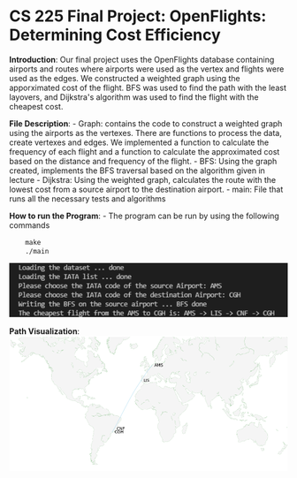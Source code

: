 # CS 225 Final Project: OpenFlights: Determining Cost Efficiency

**Introduction**:
    Our final project uses the OpenFlights database containing airports and routes where airports were used as the vertex and flights were used as the edges. We constructed a weighted graph using the apporximated cost of the flight. BFS was used to find the path with the least layovers, and Dijkstra's algorithm was used to find the flight with the cheapest cost. 

**File Description**:
    - Graph: contains the code to construct a weighted graph using the airports as the vertexes. There are functions to process the data, create vertexes and edges. We implemented a function to calculate the frequency of each flight and a function to calculate the approximated cost based on the distance and frequency of the flight. 
    - BFS: Using the graph created, implements the BFS traversal based on the algorithm given in lecture
    - Dijkstra: Using the weighted graph, calculates the route with the lowest cost from a source airport to the destination airport.
    - main: File that runs all the necessary tests and algorithms

**How to run the Program**:
    - The program can be run by using the following commands

        make
        ./main
![alt text](https://github.com/djh991102/OpenFlight/blob/main/run.png)

**Path Visualization**:
![alt text](https://github.com/djh991102/OpenFlight/blob/main/path.png)
